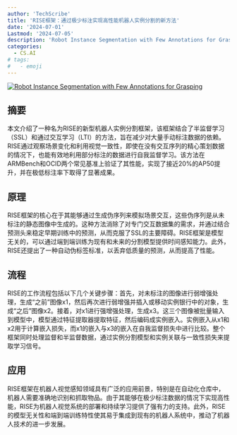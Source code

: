 ```yaml
---
author: 'TechScribe'
title: 'RISE框架：通过极少标注实现高性能机器人实例分割的新方法'
date: '2024-07-01'
Lastmod: '2024-07-05'
description: 'Robot Instance Segmentation with Few Annotations for Grasping'
categories:
  - CS.AI
# tags:
#   - emoji
---
```


[![Robot Instance Segmentation with Few Annotations for Grasping](https://arxiv-research-1301205113.cos.ap-guangzhou.myqcloud.com/images/2407.01302v1.pdf_0.jpg)](https://arxiv.org/abs/2407.01302v1)

## 摘要

本文介绍了一种名为RISE的新型机器人实例分割框架，该框架结合了半监督学习（SSL）和通过交互学习（LTI）的方法，旨在减少对大量手动标注数据的依赖。RISE通过观察场景变化和利用视觉一致性，即使在没有交互序列的精心策划数据的情况下，也能有效地利用部分标注的数据进行自我监督学习。该方法在ARMBench和OCID两个常见基准上验证了其性能，实现了接近20%的AP50提升，并在极低标注率下取得了显著成果。<!--more-->

## 原理

RISE框架的核心在于其能够通过生成伪序列来模拟场景交互，这些伪序列是从未标注的静态图像中生成的。这种方法消除了对专门交互数据集的需求，并通过结合预测头来稳定早期训练中的预测，从而克服了SSL的主要障碍。RISE框架是模型无关的，可以通过端到端训练为现有和未来的分割模型提供时间感知能力。此外，RISE还提出了一种自动伪标签标准，以丢弃低质量的预测，从而提高了性能。

## 流程

RISE的工作流程包括以下几个关键步骤：首先，对未标注的图像进行弱增强处理，生成“之前”图像x1，然后再次进行弱增强并插入或移动实例银行中的对象，生成“之后”图像x2。接着，对x1进行强增强处理，生成x3。这三个图像被批量输入到模型中，模型通过特征提取器提取特征，然后编码成实例嵌入。实例嵌入从x1和x2用于计算嵌入损失，而x1的嵌入与x3的嵌入在自我监督损失中进行比较。整个框架同时处理监督和半监督数据，通过实例分割模型和实例关联与一致性损失来提取学习信号。

## 应用

RISE框架在机器人视觉感知领域具有广泛的应用前景，特别是在自动化仓库中，机器人需要准确地识别和抓取物品。由于其能够在极少标注数据的情况下实现高性能，RISE为机器人视觉系统的部署和持续学习提供了强有力的支持。此外，RISE的模型无关性和端到端训练特性使其易于集成到现有的机器人系统中，推动了机器人技术的进一步发展。